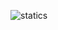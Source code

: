 ![statics]([https://github.com/AngelSXD/sxd_first_repository/blob/master/images/20160615165142.png](https://github.com/Syj-0525/Assignment-of-CS106B/blob/main/assign0/static/HW1.png))
